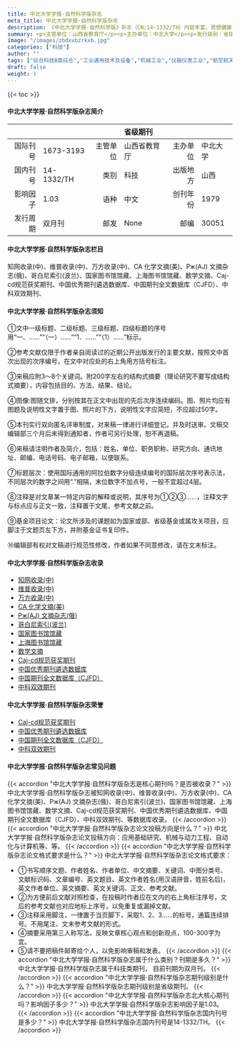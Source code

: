 ```yaml
---
title: 中北大学学报·自然科学版杂志
meta_title: 中北大学学报·自然科学版杂志
description: 《中北大学学报·自然科学版》杂志（CN:14-1332/TH）内容丰富、思想健康，1979年创刊，目前以双月刊形式发行，刊物对外积极扩大宣传，致力于提高杂志质量与影响。该学报办刊历史悠久，始终坚持以学术质量为核心，以服务科研和教学为目的，致力于推动科学技术的进步和学术交流。 中北大学位于中国山西省太原市，是一所以工为主，工、理、文、经、管、法、教育、艺术等多学科协调发展的高等学府。学校前身是成立于1941年的北方大学工学院，后经过多次更名和调整，于1998年更名为中北大学。学校拥有一支学术水平高、经验丰富的师资队伍，为国家和社会培养了大量优秀人才。 《中北大学学报·自然科学版》杂志秉承学校的优良传统，以严谨的学术态度和高效的工作作风，努力提高办刊质量。该学报主要刊登数学、物理、化学、材料科学、工程学、计算机科学、生物学等自然科学领域的研究论文，旨在促进校内外的学术交流，推动科学研究的发展。 杂志注重理论与实践的结合，鼓励研究人员针对国家经济建设和国防科技发展的实际需求，开展应用研究。此外，学报还关注新兴学科和交叉学科的发展，积极为年轻学者提供展示才华的平台。在审稿过程中，学报严格执行同行评审制度，确保发表的论文具有较高的学术价值。同时，杂志采用现代化的出版手段，保证论文的快速传播和广泛阅读。
summary: <p>主管单位：山西省教育厅</p><p>主办单位：中北大学</p><p>发行级别：省级期刊</p><p>发行周期：双月刊</p>
image: "/images/zbdxxbzrkxb.jpg"
categories: ["科技"]
author: ""
tags: ["综合科技B类综合","工业通用技术及设备","机械工业","仪器仪表工业","航空航天科学与工程","武器工业与军事技术","铁路运输","公路与水路运输","汽车工业","船舶工业","水利水电工程","建筑科学与工程","动力工程","核科学技术","新能源","电力工业",]
draft: false
weight: 1
---
```


{{< toc >}}

#### 中北大学学报·自然科学版杂志简介
|               |                               |               | 省级期刊        |               |                           |
| ------------: | :---------------------------- | ------------: | :---------------------------- | ------------: | :------------------------ |
| 国际刊号      | 1673-3193   | 主管单位      | 山西省教育厅     | 主办单位      | 中北大学     |
| 国内刊号      | 14-1332/TH        | 类别          | 科技       | 出版地方      | 山西           |
| 影响因子      | 1.03        | 语种          | 中文             | 创刊年份      | 1979    |
| 发行周期      | 双月刊    | 邮发          | None              | 邮编          | 30051      |

#### 中北大学学报·自然科学版杂志栏目
<span>知网收录(中)</span>、<span>维普收录(中)</span>、<span>万方收录(中)</span>、<span>CA 化学文摘(美)</span>、<span>Pж(AJ) 文摘杂志(俄)</span>、<span>哥白尼索引(波兰)</span>、<span>国家图书馆馆藏</span>、<span>上海图书馆馆藏</span>、<span>数学文摘</span>、<span>Caj-cd规范获奖期刊</span>、<span>中国优秀期刊遴选数据库</span>、<span>中国期刊全文数据库（CJFD）</span>、<span>中科双效期刊</span>、

#### 中北大学学报·自然科学版杂志须知
<p><p>
	①文中一级标题、二级标题、三级标题、四级标题的序号用“一、……”“（一）……”“1．……”“（1）……”标示。
</p><p>
	②参考文献仅限于作者亲自阅读过的近期公开出版发行的主要文献，按照文中首次出现的次序编号，在文中对应处的右上角用方括号标注。
</p><p>
	③来稿应附3～8个关键词。附200字左右的结构式摘要（理论研究不要写成结构式摘要），内容包括目的、方法、结果、结论。
</p><p>
	④图像:图随文排，分别按其在正文中出现的先后次序连续编码。图、照片均应有图题及说明性文字置于图、照片的下方，说明性文字应简短，不应超过50字。
</p><p>
	⑤本刊实行双向匿名评审制度，对来稿一律进行详细登记，并及时送审。文稿交编辑部三个月后未得到通知者，作者可另行处理，恕不再退稿。
</p><p>
	⑥来稿请注明作者及简介，包括：姓名、单位、职务职称、研究方向、通讯地址、邮编、电话号码、电子邮箱，以便联系。
</p><p>
	⑦标题层次：使用国际通用的阿拉伯数字分级连续编号的国际层次序号表示法，不同层次的数字之间用“.”相隔，末位数字不加点号，一般不宜超过4层。
</p><p>
	⑧注释是对文章某一特定内容的解释或说明，其序号为①②③……，注释文字与标点应与正文一致，注释置于文尾，参考文献之前。
</p><p>
	⑨基金项目论文：论文所涉及的课题如为国家或部、省级基金或属攻关项目，应脚注于文题页左下方，并附基金证书复印件。
</p><p>
	⑩编辑部有权对文稿进行规范性修改，作者如果不同意修改，请在文末标注。
</p></p>


#### 中北大学学报·自然科学版杂志收录
<ul>
    <li class="inline-block">
        <a class="bg-theme-light hover:bg-primary dark:bg-darkmode-theme-light dark:hover:bg-darkmode-primary dark:hover:text-dark m-1 block rounded px-3 py-1 hover:text-white" href="#中北大学学报·自然科学版杂志收录">
        知网收录(中)
        </a>
    </li>
    <li class="inline-block">
        <a class="bg-theme-light hover:bg-primary dark:bg-darkmode-theme-light dark:hover:bg-darkmode-primary dark:hover:text-dark m-1 block rounded px-3 py-1 hover:text-white" href="#中北大学学报·自然科学版杂志收录">
        维普收录(中)
        </a>
    </li>
    <li class="inline-block">
        <a class="bg-theme-light hover:bg-primary dark:bg-darkmode-theme-light dark:hover:bg-darkmode-primary dark:hover:text-dark m-1 block rounded px-3 py-1 hover:text-white" href="#中北大学学报·自然科学版杂志收录">
        万方收录(中)
        </a>
    </li>
    <li class="inline-block">
        <a class="bg-theme-light hover:bg-primary dark:bg-darkmode-theme-light dark:hover:bg-darkmode-primary dark:hover:text-dark m-1 block rounded px-3 py-1 hover:text-white" href="#中北大学学报·自然科学版杂志收录">
        CA 化学文摘(美)
        </a>
    </li>
    <li class="inline-block">
        <a class="bg-theme-light hover:bg-primary dark:bg-darkmode-theme-light dark:hover:bg-darkmode-primary dark:hover:text-dark m-1 block rounded px-3 py-1 hover:text-white" href="#中北大学学报·自然科学版杂志收录">
        Pж(AJ) 文摘杂志(俄)
        </a>
    </li>
    <li class="inline-block">
        <a class="bg-theme-light hover:bg-primary dark:bg-darkmode-theme-light dark:hover:bg-darkmode-primary dark:hover:text-dark m-1 block rounded px-3 py-1 hover:text-white" href="#中北大学学报·自然科学版杂志收录">
        哥白尼索引(波兰)
        </a>
    </li>
    <li class="inline-block">
        <a class="bg-theme-light hover:bg-primary dark:bg-darkmode-theme-light dark:hover:bg-darkmode-primary dark:hover:text-dark m-1 block rounded px-3 py-1 hover:text-white" href="#中北大学学报·自然科学版杂志收录">
        国家图书馆馆藏
        </a>
    </li>
    <li class="inline-block">
        <a class="bg-theme-light hover:bg-primary dark:bg-darkmode-theme-light dark:hover:bg-darkmode-primary dark:hover:text-dark m-1 block rounded px-3 py-1 hover:text-white" href="#中北大学学报·自然科学版杂志收录">
        上海图书馆馆藏
        </a>
    </li>
    <li class="inline-block">
        <a class="bg-theme-light hover:bg-primary dark:bg-darkmode-theme-light dark:hover:bg-darkmode-primary dark:hover:text-dark m-1 block rounded px-3 py-1 hover:text-white" href="#中北大学学报·自然科学版杂志收录">
        数学文摘
        </a>
    </li>
    <li class="inline-block">
        <a class="bg-theme-light hover:bg-primary dark:bg-darkmode-theme-light dark:hover:bg-darkmode-primary dark:hover:text-dark m-1 block rounded px-3 py-1 hover:text-white" href="#中北大学学报·自然科学版杂志收录">
        Caj-cd规范获奖期刊
        </a>
    </li>
    <li class="inline-block">
        <a class="bg-theme-light hover:bg-primary dark:bg-darkmode-theme-light dark:hover:bg-darkmode-primary dark:hover:text-dark m-1 block rounded px-3 py-1 hover:text-white" href="#中北大学学报·自然科学版杂志收录">
        中国优秀期刊遴选数据库
        </a>
    </li>
    <li class="inline-block">
        <a class="bg-theme-light hover:bg-primary dark:bg-darkmode-theme-light dark:hover:bg-darkmode-primary dark:hover:text-dark m-1 block rounded px-3 py-1 hover:text-white" href="#中北大学学报·自然科学版杂志收录">
        中国期刊全文数据库（CJFD）
        </a>
    </li>
    <li class="inline-block">
        <a class="bg-theme-light hover:bg-primary dark:bg-darkmode-theme-light dark:hover:bg-darkmode-primary dark:hover:text-dark m-1 block rounded px-3 py-1 hover:text-white" href="#中北大学学报·自然科学版杂志收录">
        中科双效期刊
        </a>
    </li>
</ul>



#### 中北大学学报·自然科学版杂志荣誉
<ul>
    <li class="inline-block">
        <a class="bg-theme-light hover:bg-primary dark:bg-darkmode-theme-light dark:hover:bg-darkmode-primary dark:hover:text-dark m-1 block rounded px-3 py-1 hover:text-white" href="#中北大学学报·自然科学版杂志荣誉">
        Caj-cd规范获奖期刊
        </a>
    </li>
    <li class="inline-block">
        <a class="bg-theme-light hover:bg-primary dark:bg-darkmode-theme-light dark:hover:bg-darkmode-primary dark:hover:text-dark m-1 block rounded px-3 py-1 hover:text-white" href="#中北大学学报·自然科学版杂志荣誉">
        中国优秀期刊遴选数据库
        </a>
    </li>
    <li class="inline-block">
        <a class="bg-theme-light hover:bg-primary dark:bg-darkmode-theme-light dark:hover:bg-darkmode-primary dark:hover:text-dark m-1 block rounded px-3 py-1 hover:text-white" href="#中北大学学报·自然科学版杂志荣誉">
        中国期刊全文数据库（CJFD）
        </a>
    </li>
    <li class="inline-block">
        <a class="bg-theme-light hover:bg-primary dark:bg-darkmode-theme-light dark:hover:bg-darkmode-primary dark:hover:text-dark m-1 block rounded px-3 py-1 hover:text-white" href="#中北大学学报·自然科学版杂志荣誉">
        中科双效期刊
        </a>
    </li>
</ul>












#### 中北大学学报·自然科学版杂志常见问题
{{< accordion "中北大学学报·自然科学版杂志是核心期刊吗？是否被收录？" >}}
中北大学学报·自然科学版杂志被知网收录(中)、维普收录(中)、万方收录(中)、CA 化学文摘(美)、Pж(AJ) 文摘杂志(俄)、哥白尼索引(波兰)、国家图书馆馆藏、上海图书馆馆藏、数学文摘、Caj-cd规范获奖期刊、中国优秀期刊遴选数据库、中国期刊全文数据库（CJFD）、中科双效期刊、等数据库收录。
{{< /accordion >}}
{{< accordion "中北大学学报·自然科学版杂志论文投稿方向是什么？" >}}
中北大学学报·自然科学版杂志论文投稿方向：应用基础研究、机械与动力工程、自动化与计算机等、等。
{{< /accordion >}}
{{< accordion "中北大学学报·自然科学版杂志论文格式要求是什么？" >}}
中北大学学报·自然科学版杂志论文格式要求：
- ①书写顺序文题、作者姓名、作者单位、中文摘要、关键词、中图分类号、文献标识码、文章编号、英文题目、英文作者姓名(用汉语拼音，姓前名后)，英文作者单位、英文摘要、英文关键词、正文、参考文献。
- ②为方便前后文献对照检查，在投稿时作者应在文内的右上角标注序号，文后的参考文献也对应地标上序号，以免重复或漏掉文献。
- ③注释采用脚注，一律置于当页脚下，采取1、2、3……的标号，通篇连续排号。不用尾注、文末参考文献的形式。
- ④摘要采用第三人称写法，反映文章核心观点和创新观点，100-300字为宜。
- ⑤请不要把稿件邮寄给个人，以免影响审稿和发表。
{{< /accordion >}}
{{< accordion "中北大学学报·自然科学版杂志属于什么类别？刊期是多久？" >}}
中北大学学报·自然科学版杂志属于科技类期刊， 目前刊期为双月刊。
{{< /accordion >}}
{{< accordion "中北大学学报·自然科学版杂志期刊级别是什么？" >}}
中北大学学报·自然科学版杂志期刊级别是省级期刊。
{{< /accordion >}}
{{< accordion "中北大学学报·自然科学版杂志北大核心期刊吗？影响因子多少？" >}}
中北大学学报·自然科学版杂志影响因子是1.03。
{{< /accordion >}}
{{< accordion "中北大学学报·自然科学版杂志国内刊号是多少？" >}}
中北大学学报·自然科学版杂志国内刊号是14-1332/TH。
{{< /accordion >}}